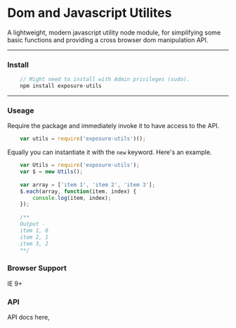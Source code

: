 # Dom and Javascript Utilites
A lightweight, modern javascript utility node module, for simplifying some basic functions and providing a cross browser dom manipulation API.

____________________________________________________________

### Install

```Javascript
	// Might need to install with Admin privileges (sudo).
	npm install exposure-utils
```

____________________________________________________________

### Useage

Require the package and immediately invoke it to have access to the API.

```Javascript
	var utils = require('exposure-utils')();
```

Equally you can instantiate it with the ``` new ``` keyword. Here's an example.

```Javascript
    var Utils = require('exposure-utils');
    var $ = new Utils();
    
    var array = ['item 1', 'item 2', 'item 3'];
    $.each(array, function(item, index) {
        console.log(item, index);
    });
    
    /**
    Output -
    item 1, 0
    item 2, 1
    item 3, 2
    **/
```

### Browser Support
IE 9+

### API
API docs here,



